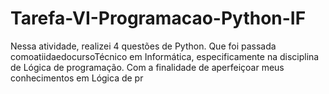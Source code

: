 # Tarefa-VI-Programacao-Python-IF
Nessa atividade, realizei 4 questões de Python. Que foi passada comoatiidaedocursoTécnico em Informática, especificamente na disciplina de Lógica de programação. Com a finalidade de aperfeiçoar meus conhecimentos em Lógica de pr
